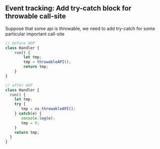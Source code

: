 ## Event tracking: Add try-catch block for throwable call-site
Suppose that some api is throwable, we need to add try-catch for some particular important call-site
```ts
// before AOP
class Handler {
    run() {
        let tmp;
        tmp = throwableAPI();
        return tmp;
    }
}

// after AOP
class Handler {
  run() {
    let tmp;
    try {
       tmp = ns.throwableAPI();
    } catch(e) {
       console.log(e);
       tmp = 0;
    }
    return tmp;
  }
}
```